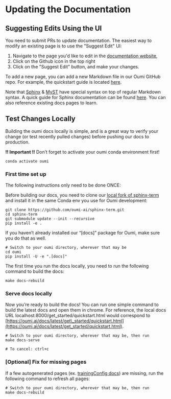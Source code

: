 # Updating the Documentation


## Suggesting Edits Using the UI

You need to submit PRs to update documentation. The easiest way to modify an existing page is to use the "Suggest Edit" UI:
1. Navigate to the page you'd like to edit in the [documentation website](https://oumi.ai/docs/latest/),
2. Click on the Github icon in the top right
3. Click on the "Suggest Edit" button, and make your changes.

To add a new page, you can add a new Markdown file in our Oumi GitHub repo. For example, the quickstart guide is located [here](https://github.com/oumi-ai/oumi/blame/main/docs/get_started/quickstart.md).

Note that [Sphinx](https://www.sphinx-doc.org/en/master/) & [MyST](https://myst-parser.readthedocs.io/en/latest/) have special syntax on top of regular Markdown syntax. A quick guide for Sphinx documentation can be found [here](https://myst-parser.readthedocs.io/en/latest/syntax/typography.html). You can also reference existing docs pages to learn.


## Test Changes Locally

Building the oumi docs locally is simple, and is a great way to verify your change (or test recently pulled changes) before pushing our docs to production.

**‼️ Important ‼️**
Don’t forget to activate your oumi conda environment first!

```shell
conda activate oumi
```

### First time set up

The following instructions only need to be done ONCE:

Before building our docs, you need to clone our [local fork of sphinx-term](https://github.com/oumi-ai/sphinx-term) and install it in the same Conda env you use for Oumi development:

```shell
git clone https://github.com/oumi-ai/sphinx-term.git
cd sphinx-term
git submodule update --init --recursive
pip install -e .
```

If you haven’t already installed our “\[docs\]” package for Oumi, make sure you do that as well.

```shell
# Switch to your oumi directory, wherever that may be
cd oumi
pip install -U -e ".[docs]"
```

The first time you run the docs locally, you need to run the following command to build the docs:

```shell
make docs-rebuild
```

### Serve docs locally

Now you’re ready to build the docs\! You can run one simple command to build the latest docs and open them in chrome. For reference, the local docs URL localhost:8000/get\_started/quickstart.html would correspond to [https://oumi.ai/docs/latest/get\_started/quickstart.html](https://oumi.ai/docs/latest/get_started/quickstart.html).

```
# Switch to your oumi directory, wherever that may be, then run
make docs-serve

# To cancel: ctrl+c
```

### \[Optional\] Fix for missing pages

If a few autogenerated pages (ex. [trainingConfig docs](https://oumi.ai/docs/latest/api/oumi.core.configs.html#oumi.core.configs.TrainingConfig)) are missing, run the following command to refresh all pages:

```
# Switch to your oumi directory, wherever that may be, then run
make docs-rebuild
```
